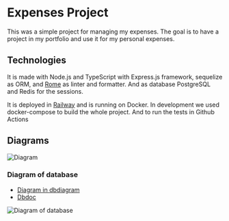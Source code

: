 # Expenses Project

This was a simple project for managing my expenses.
The goal is to have a project in my portfolio and use it for my personal expenses.

## Technologies

It is made with Node.js and TypeScript with Express.js framework, sequelize as ORM,
and [Rome](rome.tools) as linter and formatter. And as database PostgreSQL and Redis for the sessions.

It is deployed in [Railway](railway.app) and is running on Docker.
In development we used docker-compose to build the whole project. And to run the tests in Github Actions

## Diagrams

![Diagram](https://expenses-github-assets.s3.amazonaws.com/expense-project.png)

### Diagram of database

- [Diagram in dbdiagram](https://dbdiagram.io/d/63c448db296d97641d79c610)
- [Dbdoc](https://dbdocs.io/ignacio.perez2123/Expenses-Manager)

![Diagram of database](https://expenses-github-assets.s3.amazonaws.com/expenses-managar-database.png)
